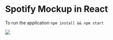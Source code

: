 # Spotify Mockup in React

To run the application
`npm install && npm start`

![](https://github.com/AzarguNazari/spotify-react/blob/master/documentation/images/ui.png?raw=true)
